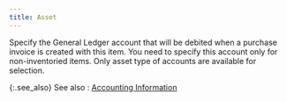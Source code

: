 ```yaml
---
title: Asset
---
```



Specify the General Ledger account that will be debited when a purchase  invoice is created with this item. You need to specify this account only  for non-inventoried items. Only asset type of accounts are available for  selection.


{:.see_also}
See also
: [Accounting  Information]({{site.mi_baseurl}}/item-profile-details/accounting-information/accounting_information_items.html)
